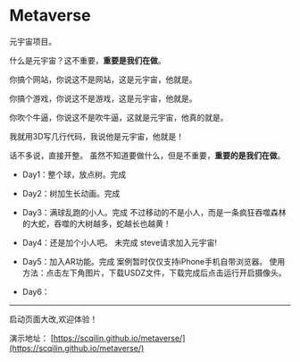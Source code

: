 # Metaverse
元宇宙项目。

什么是元宇宙？这不重要，**重要是我们在做**。

你搞个网站，你说这不是网站，这是元宇宙，他就是。

你搞个游戏，你说这不是游戏，这是元宇宙，他就是。

你吹个牛逼，你说这不是吹牛逼，这就是元宇宙，他真的就是。

我就用3D写几行代码，我说他是元宇宙，他就是！

话不多说，直接开整。
虽然不知道要做什么，但是不重要，**重要的是我们在做**。

- Day1：整个球，放点树。完成

- Day2：树加生长动画。完成

- Day3：满球乱跑的小人。完成
  不过移动的不是小人，而是一条疯狂吞噬森林的大蛇，吞噬的大树越多，蛇越长也越黄！

- Day4：还是加个小人吧。 未完成
  steve请求加入元宇宙!

- Day5：加入AR功能。完成
  案例暂时仅仅支持iPhone手机自带浏览器。
  使用方法：点击左下角图片，下载USDZ文件，下载完成后点击运行开启摄像头。
  
- Day6：

----

启动页面大改,欢迎体验！
  
演示地址： [https://scqilin.github.io/metaverse/](https://scqilin.github.io/metaverse/)
